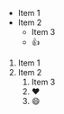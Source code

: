 * Item 1
* Item 2
  * Item 3
  * :+1:
  
1. Item 1
2. Item 2
    1. Item 3
    2. :heart:
    3. :smile:
